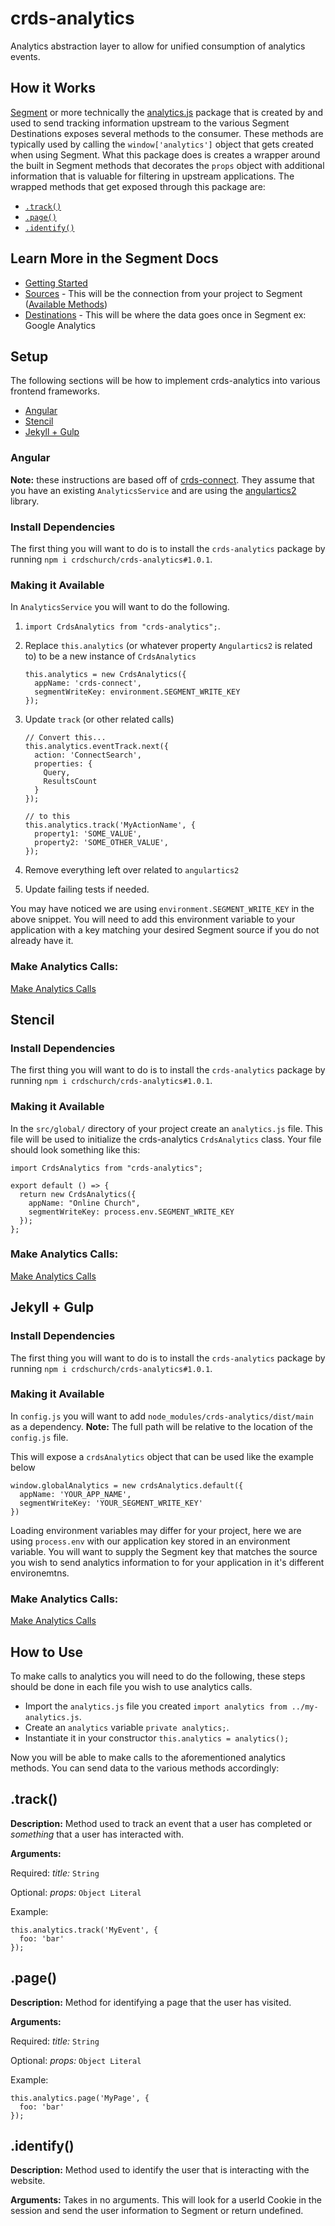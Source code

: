 # crds-analytics

Analytics abstraction layer to allow for unified consumption of analytics events.

## How it Works

[Segment](https://segment.com/) or more technically the [analytics.js](https://segment.com/docs/connections/sources/catalog/libraries/website/javascript/) package that is created by and used to send tracking information upstream to the various Segment Destinations exposes several methods to the consumer. These methods are typically used by calling the `window['analytics']` object that gets created when using Segment.
What this package does is creates a wrapper around the built in Segment methods that decorates the `props` object with additional information that is valuable for filtering in upstream applications. The wrapped methods that get exposed through this package are:

- [`.track()`](#track)
- [`.page()`](#page)
- [`.identify()`](#identify)

## Learn More in the Segment Docs

- [Getting Started](https://segment.com/docs/getting-started/)
- [Sources](https://segment.com/docs/connections/sources/) - This will be the connection from your project to Segment ([Available Methods](https://segment.com/docs/connections/spec/))
- [Destinations](https://segment.com/docs/connections/destinations/) - This will be where the data goes once in Segment ex: Google Analytics

## Setup

The following sections will be how to implement crds-analytics into various frontend frameworks.

- [Angular](#angular)
- [Stencil](#stencil)
- [Jekyll + Gulp](#jekyll--gulp)

### Angular

**Note:** these instructions are based off of [crds-connect](https://github.com/crdschurch/crds-connect). They assume that you have an existing `AnalyticsService` and are using the [angulartics2](https://github.com/angulartics/angulartics2) library.

### Install Dependencies

The first thing you will want to do is to install the `crds-analytics` package by running `npm i crdschurch/crds-analytics#1.0.1`.

### Making it Available

In `AnalyticsService` you will want to do the following.

1. `import CrdsAnalytics from "crds-analytics";`.
1. Replace `this.analytics` (or whatever property `Angulartics2` is related to) to be a new instance of `CrdsAnalytics`

   ```
   this.analytics = new CrdsAnalytics({
     appName: 'crds-connect',
     segmentWriteKey: environment.SEGMENT_WRITE_KEY
   });
   ```

1. Update `track` (or other related calls)

   ```
   // Convert this...
   this.analytics.eventTrack.next({
     action: 'ConnectSearch',
     properties: {
       Query,
       ResultsCount
     }
   });

   // to this
   this.analytics.track('MyActionName', {
     property1: 'SOME_VALUE',
     property2: 'SOME_OTHER_VALUE',
   });
   ```

1. Remove everything left over related to `angulartics2`
1. Update failing tests if needed.

You may have noticed we are using `environment.SEGMENT_WRITE_KEY` in the above snippet. You will need to add this environment variable to your application with a key matching your desired Segment source if you do not already have it.

### Make Analytics Calls:

[Make Analytics Calls](#how-to-use)

## Stencil

### Install Dependencies

The first thing you will want to do is to install the `crds-analytics` package by running `npm i crdschurch/crds-analytics#1.0.1`.

### Making it Available

In the `src/global/` directory of your project create an `analytics.js` file. This file will be used to initialize the crds-analytics `CrdsAnalytics` class. Your file should look something like this:

```
import CrdsAnalytics from "crds-analytics";

export default () => {
  return new CrdsAnalytics({
    appName: "Online Church",
    segmentWriteKey: process.env.SEGMENT_WRITE_KEY
  });
};
```

### Make Analytics Calls:

[Make Analytics Calls](#how-to-use)

## Jekyll + Gulp

### Install Dependencies

The first thing you will want to do is to install the `crds-analytics` package by running `npm i crdschurch/crds-analytics#1.0.1`.

### Making it Available

In `config.js` you will want to add `node_modules/crds-analytics/dist/main` as a dependency. **Note:** The full path will be relative to the location of the `config.js` file.

This will expose a `crdsAnalytics` object that can be used like the example below

```
window.globalAnalytics = new crdsAnalytics.default({
  appName: 'YOUR_APP_NAME',
  segmentWriteKey: 'YOUR_SEGMENT_WRITE_KEY'
})
```

Loading environment variables may differ for your project, here we are using `process.env` with our application key stored in an environment variable. You will want to supply the Segment key that matches the source you wish to send analytics information to for your application in it's different environemtns.

### Make Analytics Calls:

[Make Analytics Calls](#how-to-use)

## How to Use

To make calls to analytics you will need to do the following, these steps should be done in each file you wish to use analytics calls.

- Import the `analytics.js` file you created `import analytics from ../my-analytics.js`.
- Create an `analytics` variable `private analytics;`.
- Instantiate it in your constructor `this.analytics = analytics();`

Now you will be able to make calls to the aforementioned analytics
methods. You can send data to the various methods accordingly:

## .track()

**Description:** Method used to track an event that a user has completed or _something_ that a user has interacted with.

**Arguments:**

Required: _title:_ `String`

Optional: _props:_ `Object Literal`

Example:

```
this.analytics.track('MyEvent', {
  foo: 'bar'
});
```

## .page()

**Description:** Method for identifying a page that the user has visited.

**Arguments:**

Required: _title:_ `String`

Optional: _props:_ `Object Literal`

Example:

```
this.analytics.page('MyPage', {
  foo: 'bar'
});
```

## .identify()

**Description:** Method used to identify the user that is interacting with the website.

**Arguments:**
Takes in no arguments. This will look for a userId Cookie in the session and send the user information to Segment or return undefined.
